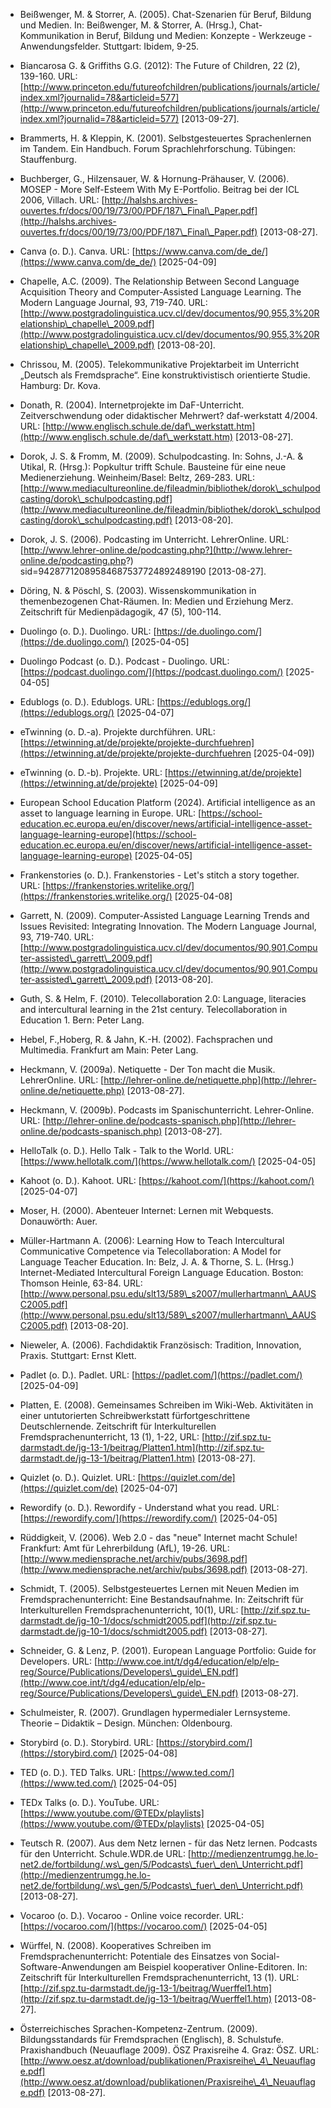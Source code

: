 <!-- filename: 99_Literatur.md -->
<!-- title: Literatur -->

- Beißwenger, M. & Storrer, A. (2005). Chat-Szenarien für Beruf, Bildung und Medien. In: Beißwenger, M. & Storrer, A. (Hrsg.), Chat-Kommunikation in Beruf, Bildung und Medien: Konzepte - Werkzeuge - Anwendungsfelder. Stuttgart: Ibidem, 9-25.

- Biancarosa G. & Griffiths G.G. (2012): The Future of Children, 22 (2), 139-160. URL: [http://www.princeton.edu/futureofchildren/publications/journals/article/index.xml?journalid=78&articleid=577](http://www.princeton.edu/futureofchildren/publications/journals/article/index.xml?journalid=78&articleid=577) \[2013-09-27].

- Brammerts, H. & Kleppin, K. (2001). Selbstgesteuertes Sprachenlernen im Tandem. Ein Handbuch. Forum Sprachlehrforschung. Tübingen: Stauffenburg.

- Buchberger, G., Hilzensauer, W. & Hornung-Prähauser, V. (2006). MOSEP - More Self-Esteem With My E-Portfolio. Beitrag bei der ICL 2006, Villach. URL: [http://halshs.archives-ouvertes.fr/docs/00/19/73/00/PDF/187\_Final\_Paper.pdf](http://halshs.archives-ouvertes.fr/docs/00/19/73/00/PDF/187\_Final\_Paper.pdf) \[2013-08-27].

- Canva (o. D.). Canva. URL: [https://www.canva.com/de_de/](https://www.canva.com/de_de/) \[2025-04-09]

- Chapelle, A.C. (2009). The Relationship Between Second Language Acquisition Theory and Computer-Assisted Language Learning. The Modern Language Journal, 93, 719-740. URL: [http://www.postgradolinguistica.ucv.cl/dev/documentos/90,955,3%20Relationship\_chapelle\_2009.pdf](http://www.postgradolinguistica.ucv.cl/dev/documentos/90,955,3%20Relationship\_chapelle\_2009.pdf) \[2013-08-20].

- Chrissou, M. (2005). Telekommunikative Projektarbeit im Unterricht „Deutsch als Fremdsprache“. Eine konstruktivistisch orientierte Studie. Hamburg: Dr. Kova.

- Donath, R. (2004). Internetprojekte im DaF-Unterricht. Zeitverschwendung oder didaktischer Mehrwert? daf-werkstatt 4/2004. URL: [http://www.englisch.schule.de/daf\_werkstatt.htm](http://www.englisch.schule.de/daf\_werkstatt.htm) \[2013-08-27].

- Dorok, J. S. & Fromm, M. (2009). Schulpodcasting. In: Sohns, J.-A. & Utikal, R. (Hrsg.): Popkultur trifft Schule. Bausteine für eine neue Medienerziehung. Weinheim/Basel: Beltz, 269-283. URL: [http://www.mediacultureonline.de/fileadmin/bibliothek/dorok\_schulpodcasting/dorok\_schulpodcasting.pdf](http://www.mediacultureonline.de/fileadmin/bibliothek/dorok\_schulpodcasting/dorok\_schulpodcasting.pdf) \[2013-08-20].

- Dorok, J. S. (2006). Podcasting im Unterricht. LehrerOnline. URL: [http://www.lehrer-online.de/podcasting.php?](http://www.lehrer-online.de/podcasting.php?) sid=94287712089584687537724892489190 \[2013-08-27].

- Döring, N. & Pöschl, S. (2003). Wissenskommunikation in themenbezogenen Chat-Räumen. In: Medien und Erziehung Merz. Zeitschrift für Medienpädagogik, 47 (5), 100-114.

- Duolingo (o. D.). Duolingo. URL: [https://de.duolingo.com/](https://de.duolingo.com/) \[2025-04-05]

- Duolingo Podcast (o. D.). Podcast - Duolingo. URL: [https://podcast.duolingo.com/](https://podcast.duolingo.com/) \[2025-04-05]

- Edublogs (o. D.). Edublogs. URL: [https://edublogs.org/](https://edublogs.org/) \[2025-04-07]

- eTwinning (o. D.-a). Projekte durchführen. URL: [https://etwinning.at/de/projekte/projekte-durchfuehren](https://etwinning.at/de/projekte/projekte-durchfuehren \[2025-04-09])

- eTwinning (o. D.-b). Projekte. URL: [https://etwinning.at/de/projekte](https://etwinning.at/de/projekte) \[2025-04-09]

- European School Education Platform (2024). Artificial intelligence as an asset to language learning in Europe. URL: [https://school-education.ec.europa.eu/en/discover/news/artificial-intelligence-asset-language-learning-europe](https://school-education.ec.europa.eu/en/discover/news/artificial-intelligence-asset-language-learning-europe) \[2025-04-05]

- Frankenstories (o. D.). Frankenstories - Let's stitch a story together. URL: [https://frankenstories.writelike.org/](https://frankenstories.writelike.org/) \[2025-04-08]

- Garrett, N. (2009). Computer-Assisted Language Learning Trends and Issues Revisited: Integrating Innovation. The Modern Language Journal, 93, 719-740. URL: [http://www.postgradolinguistica.ucv.cl/dev/documentos/90,901,Computer-assisted\_garrett\_2009.pdf](http://www.postgradolinguistica.ucv.cl/dev/documentos/90,901,Computer-assisted\_garrett\_2009.pdf) \[2013-08-20].

- Guth, S. & Helm, F. (2010). Telecollaboration 2.0: Language, literacies and intercultural learning in the 21st century. Telecollaboration in Education 1. Bern: Peter Lang.

- Hebel, F.,Hoberg, R. & Jahn, K.-H. (2002). Fachsprachen und Multimedia. Frankfurt am Main: Peter Lang.

- Heckmann, V. (2009a). Netiquette - Der Ton macht die Musik. LehrerOnline. URL: [http://lehrer-online.de/netiquette.php](http://lehrer-online.de/netiquette.php) \[2013-08-27].

- Heckmann, V. (2009b). Podcasts im Spanischunterricht. Lehrer-Online. URL: [http://lehrer-online.de/podcasts-spanisch.php](http://lehrer-online.de/podcasts-spanisch.php) \[2013-08-27].

- HelloTalk (o. D.). Hello Talk - Talk to the World. URL: [https://www.hellotalk.com/](https://www.hellotalk.com/) \[2025-04-05]

- Kahoot (o. D.). Kahoot. URL: [https://kahoot.com/](https://kahoot.com/) \[2025-04-07]

- Moser, H. (2000). Abenteuer Internet: Lernen mit Webquests. Donauwörth: Auer.

- Müller-Hartmann A. (2006): Learning How to Teach Intercultural Communicative Competence via Telecollaboration: A Model for Language Teacher Education. In: Belz, J. A. & Thorne, S. L. (Hrsg.) Internet-Mediated Intercultural Foreign Language Education. Boston: Thomson Heinle, 63-84. URL: [http://www.personal.psu.edu/slt13/589\_s2007/mullerhartmann\_AAUSC2005.pdf](http://www.personal.psu.edu/slt13/589\_s2007/mullerhartmann\_AAUSC2005.pdf) \[2013-08-20].

- Nieweler, A. (2006). Fachdidaktik Französisch: Tradition, Innovation, Praxis. Stuttgart: Ernst Klett.

- Padlet (o. D.). Padlet. URL: [https://padlet.com/](https://padlet.com/) \[2025-04-09]

- Platten, E. (2008). Gemeinsames Schreiben im Wiki-Web. Aktivitäten in einer untutorierten Schreibwerkstatt fürfortgeschrittene Deutschlernende. Zeitschrift für Interkulturellen Fremdsprachenunterricht, 13 (1), 1-22, URL: [http://zif.spz.tu-darmstadt.de/jg-13-1/beitrag/Platten1.htm](http://zif.spz.tu-darmstadt.de/jg-13-1/beitrag/Platten1.htm) \[2013-08-27].

- Quizlet (o. D.). Quizlet. URL: [https://quizlet.com/de](https://quizlet.com/de) \[2025-04-07]

- Rewordify (o. D.). Rewordify - Understand what you read. URL: [https://rewordify.com/](https://rewordify.com/) \[2025-04-05]

- Rüddigkeit, V. (2006). Web 2.0 - das "neue" Internet macht Schule! Frankfurt: Amt für Lehrerbildung (AfL), 19-26. URL: [http://www.mediensprache.net/archiv/pubs/3698.pdf](http://www.mediensprache.net/archiv/pubs/3698.pdf) \[2013-08-27].

- Schmidt, T. (2005). Selbstgesteuertes Lernen mit Neuen Medien im Fremdsprachenunterricht: Eine Bestandsaufnahme. In: Zeitschrift für Interkulturellen Fremdsprachenunterricht, 10(1), URL: [http://zif.spz.tu-darmstadt.de/jg-10-1/docs/schmidt2005.pdf](http://zif.spz.tu-darmstadt.de/jg-10-1/docs/schmidt2005.pdf) \[2013-08-27].

- Schneider, G. & Lenz, P. (2001). European Language Portfolio: Guide for Developers. URL: [http://www.coe.int/t/dg4/education/elp/elp-reg/Source/Publications/Developers\_guide\_EN.pdf](http://www.coe.int/t/dg4/education/elp/elp-reg/Source/Publications/Developers\_guide\_EN.pdf) \[2013-08-27].

- Schulmeister, R. (2007). Grundlagen hypermedialer Lernsysteme. Theorie – Didaktik – Design. München: Oldenbourg.

- Storybird (o. D.). Storybird. URL: [https://storybird.com/](https://storybird.com/) \[2025-04-08]

- TED (o. D.). TED Talks. URL: [https://www.ted.com/](https://www.ted.com/) \[2025-04-05]

- TEDx Talks (o. D.). YouTube. URL: [https://www.youtube.com/@TEDx/playlists](https://www.youtube.com/@TEDx/playlists) \[2025-04-05]

- Teutsch R. (2007). Aus dem Netz lernen - für das Netz lernen. Podcasts für den Unterricht. Schule.WDR.de URL: [http://medienzentrumgg.he.lo-net2.de/fortbildung/.ws\_gen/5/Podcasts\_fuer\_den\_Unterricht.pdf](http://medienzentrumgg.he.lo-net2.de/fortbildung/.ws\_gen/5/Podcasts\_fuer\_den\_Unterricht.pdf) \[2013-08-27].

- Vocaroo (o. D.). Vocaroo - Online voice recorder. URL: [https://vocaroo.com/](https://vocaroo.com/) \[2025-04-05]

- Würffel, N. (2008). Kooperatives Schreiben im Fremdsprachenunterricht: Potentiale des Einsatzes von Social-Software-Anwendungen am Beispiel kooperativer Online-Editoren. In: Zeitschrift für Interkulturellen Fremdsprachenunterricht, 13 (1). URL: [http://zif.spz.tu-darmstadt.de/jg-13-1/beitrag/Wuerffel1.htm](http://zif.spz.tu-darmstadt.de/jg-13-1/beitrag/Wuerffel1.htm) \[2013-08-27].

- Österreichisches Sprachen-Kompetenz-Zentrum. (2009). Bildungsstandards für Fremdsprachen (Englisch), 8. Schulstufe. Praxishandbuch (Neuauflage 2009). ÖSZ Praxisreihe 4. Graz: ÖSZ. URL: [http://www.oesz.at/download/publikationen/Praxisreihe\_4\_Neuauflage.pdf](http://www.oesz.at/download/publikationen/Praxisreihe\_4\_Neuauflage.pdf) \[2013-08-27].
